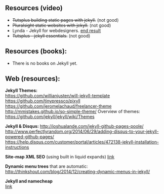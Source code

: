 ## Resources (video)
- ~~Tutsplus building static pages with jekyll.~~ (not good)  
- ~~Pluralsight static websites with jekyll.~~ (not good)  
- Lynda - Jekyll for webdesigners. [end result](http://jameswillweb.github.io/jekyll-for-designers/)  
- ~~Tutsplus - jekyll essentials.~~  (not good)  

## Resources (books):
- There is no books on Jekyll yet. 

## Web (resources):
**Jekyll Themes:**  
https://github.com/willianjusten/will-jekyll-template  
https://github.com/tinypressco/pixyll  
https://github.com/jeromelachaud/freelancer-theme 
http://mmistakes.github.io/so-simple-theme/ 
Overview of themes: https://github.com/jekyll/jekyll/wiki/Themes  

**Jekyll & Disqus:**
http://joshualande.com/jekyll-github-pages-poole/  
http://www.perfectlyrandom.org/2014/06/29/adding-disqus-to-your-jekyll-powered-github-pages/  
https://help.disqus.com/customer/portal/articles/472138-jekyll-installation-instructions  

**Site-map XML SEO** (using built in liquid expands) [link](http://digitalshore.io/build-jekyll-sitemap-without-plugin/)   

**Dynamic menu trees** that are automatic: http://thinkshout.com/blog/2014/12/creating-dynamic-menus-in-jekyll/  

**Jekyll and namecheap**  
[link](http://www.girliemac.com/blog/2013/12/27/wordpress-to-jekyll/) 
